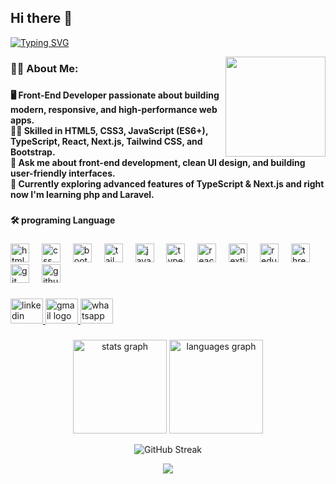 ## Hi there 👋
[![Typing SVG](https://readme-typing-svg.demolab.com?font=Fira+Code&size=22&pause=1000&color=36BCF7&center=true&vCenter=true&width=500&lines=Hi+%F0%9F%91%8B%2C+I'm+Boula+Ayman;Front-End+Developer;Building+with+React+%26+Next.js;Passionate+about+UI%2FUX+%26+Web+Apps)](https://git.io/typing-svg)

<img align="right" height="160" src="https://media1.giphy.com/media/v1.Y2lkPTc5MGI3NjExbWx3ZHo2Y2FvZnMxdXhnZTh6MTlldTluNnF3bTFxZXBlYzFrN3R4dyZlcD12MV9pbnRlcm5hbF9naWZfYnlfaWQmY3Q9Zw/26tn33aiTi1jkl6H6/giphy.gif"  />

###





<h3 align="left">👩‍💻  About Me:</h3>

###
<h4 align="left">🖥️ Front-End Developer passionate about building modern, responsive, and high-performance web apps.<br>👨‍💻 Skilled in HTML5, CSS3, JavaScript (ES6+), TypeScript, React, Next.js, Tailwind CSS, and Bootstrap.<br>💬 Ask me about front-end development, clean UI design, and building user-friendly interfaces.<br>🚀 Currently exploring advanced features of TypeScript & Next.js and right now I'm learning php and Laravel.</h6>

###

<h4 align="left">🛠 programing Language</h4>

###

<div align="left">
  <img src="https://cdn.jsdelivr.net/gh/devicons/devicon/icons/html5/html5-original.svg" height="30" alt="html5 logo"  />
  <img width="12" />
  <img src="https://cdn.jsdelivr.net/gh/devicons/devicon/icons/css3/css3-original.svg" height="30" alt="css logo"  />
  <img width="12" />
  <img src="https://cdn.simpleicons.org/bootstrap/7952B3" height="30" alt="bootstrap logo"  />
  <img width="12" />
  <img src="https://cdn.jsdelivr.net/gh/devicons/devicon/icons/tailwindcss/tailwindcss-original-wordmark.svg" height="30" alt="tailwindcss logo"  />
  <img width="12" />
  <img src="https://cdn.jsdelivr.net/gh/devicons/devicon/icons/javascript/javascript-original.svg" height="30" alt="javascript logo"  />
  <img width="12" />
  <img src="https://cdn.jsdelivr.net/gh/devicons/devicon/icons/typescript/typescript-original.svg" height="30" alt="typescript logo"  />
  <img width="12" />
  <img src="https://cdn.jsdelivr.net/gh/devicons/devicon/icons/react/react-original.svg" height="30" alt="react logo"  />
  <img width="12" />
  <img src="https://cdn.jsdelivr.net/gh/devicons/devicon/icons/nextjs/nextjs-original.svg" height="30" alt="nextjs logo"  />
  <img width="12" />
  <img src="https://cdn.jsdelivr.net/gh/devicons/devicon/icons/redux/redux-original.svg" height="30" alt="redux logo"  />
  <img width="12" />
  <img src="https://cdn.jsdelivr.net/gh/devicons/devicon/icons/threejs/threejs-original.svg" height="30" alt="threejs logo"  />
  <img width="12" />
  <img src="https://cdn.simpleicons.org/git/F05032" height="30" alt="git logo"  />
  <img width="12" />
  <img src="https://cdn.simpleicons.org/github/181717" height="30" alt="github logo"  />
</div>

###

<div align="left">
  <!-- LinkedIn -->
  <a href="https://www.linkedin.com/in/boula-ayman-3a86581b0" target="_blank">
    <img src="https://raw.githubusercontent.com/maurodesouza/profile-readme-generator/master/src/assets/icons/social/linkedin/default.svg" width="52" height="40" alt="linkedin logo"  />
  </a>

  <!-- Gmail (mailto:) -->
  <a href="mailto:boulaaymanzaher@gmail.com" target="_blank">
    <img src="https://raw.githubusercontent.com/maurodesouza/profile-readme-generator/master/src/assets/icons/social/gmail/default.svg" width="52" height="40" alt="gmail logo"  />
  </a>

  <!-- WhatsApp (with phone number) -->
  <a href="https://wa.me/201201366367" target="_blank">
    <img src="https://raw.githubusercontent.com/maurodesouza/profile-readme-generator/master/src/assets/icons/social/whatsapp/default.svg" width="52" height="40" alt="whatsapp logo"  />
  </a>
</div>

###
###

<div align="center">
  <img src="https://github-readme-stats.vercel.app/api?username=Boula-Ayman&hide_title=false&hide_rank=false&show_icons=true&include_all_commits=true&count_private=true&disable_animations=false&theme=dracula&locale=en&hide_border=false&order=1" height="150" alt="stats graph"  />
  <img src="https://github-readme-stats.vercel.app/api/top-langs?username=Boula-Ayman&locale=en&hide_title=false&layout=compact&card_width=320&langs_count=5&theme=dracula&hide_border=false&order=2" height="150" alt="languages graph"  />
</div>

<p align="center">
  <img src="https://github-readme-streak-stats.herokuapp.com?user=Boula-Ayman&theme=dracula&hide_border=false" alt="GitHub Streak" />
</p>

<p align="center">
  <img src="https://github-profile-trophy.vercel.app/?username=Boula-Ayman&theme=dracula&no-frame=true&no-bg=true&margin-w=15&margin-h=15" />
</p>



